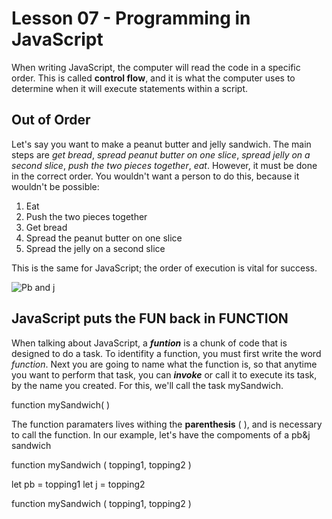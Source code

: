 # Lesson 07 - Programming in JavaScript

When writing JavaScript, the computer will read the code in a specific order. This is called **control flow**, and it is what the computer uses to determine when it will execute statements within a script.

## Out of Order 

Let's say you want to make a peanut butter and jelly sandwich. The main steps are *get bread*, *spread peanut butter on one slice*, *spread jelly on a second slice*, *push the two pieces together*, *eat*.
However, it must be done in the correct order. You wouldn't want a person to do this, because it wouldn't be possible:

1. Eat
2. Push the two pieces together
3. Get bread
4. Spread the peanut butter on one slice
5. Spread the jelly on a second slice

This is the same for JavaScript; the order of execution is vital for success.

![Pb and j](https://cdn.tasteatlas.com/images/dishes/b63f3e8ef596416fa26a5ea073389e83.jpg?mw=900)
## JavaScript puts the **FUN** back in FUNCTION

When talking about JavaScript, a ***funtion*** is a chunk of code that is designed to do a task. To identifity a function, you must first write the word *function*. Next you are going to name what the function is, 
so that anytime you want to perform that task, you can ***invoke*** or call it to execute its task,  by the name you created. For this, we'll call the task mySandwich. 

function mySandwich(  )

The function paramaters lives withing the **parenthesis** ( ), and is necessary to call the function. In our example, let's have the compoments of a pb&j sandwich

function mySandwich ( topping1, topping2 )

let pb = topping1
let j = topping2

function mySandwich ( topping1, topping2 )
